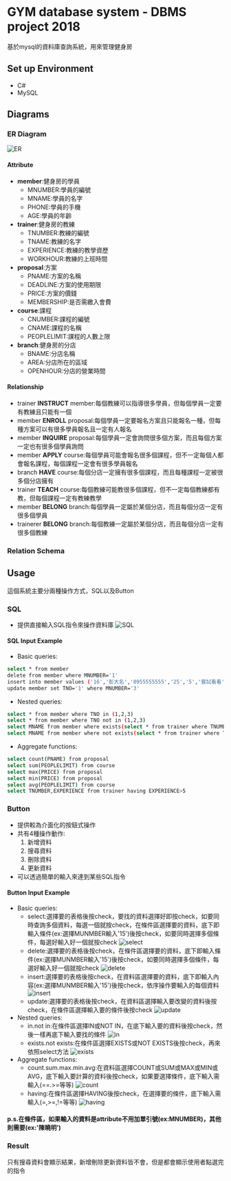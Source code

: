 # GYM database system - DBMS project 2018
基於mysql的資料庫查詢系統，用來管理健身房
## Set up Environment
  * C#
  * MySQL
## Diagrams
### ER Diagram
![ER](./diagrams/ER.PNG)
#### Attribute
* **member**:健身房的學員
  * MNUMBER:學員的編號
  * MNAME:學員的名字
  * PHONE:學員的手機
  * AGE:學員的年齡
* **trainer**:健身房的教練
  * TNUMBER:教練的編號
  * TNAME:教練的名字
  * EXPERIENCE:教練的教學資歷
  * WORKHOUR:教練的上班時間
* **proposal**:方案
  * PNAME:方案的名稱
  * DEADLINE:方案的使用期限
  * PRICE:方案的價錢
  * MEMBERSHIP:是否需繳入會費
* **course**:課程
  * CNUMBER:課程的編號
  * CNAME:課程的名稱
  * PEOPLELIMIT:課程的人數上限
* **branch**:健身房的分店
  * BNAME:分店名稱
  * AREA:分店所在的區域
  * OPENHOUR:分店的營業時間
#### Relationship
* trainer **INSTRUCT** member:每個教練可以指導很多學員，但每個學員一定要有教練且只能有一個
* member **ENROLL** proposal:每個學員一定要報名方案且只能報名一種，但每種方案可以有很多學員報名且一定有人報名
* member **INQUIRE** proposal:每個學員一定會詢問很多個方案，而且每個方案一定也有很多個學員詢問
* member **APPLY** course:每個學員可能會報名很多個課程，但不一定每個人都會報名課程，每個課程一定會有很多學員報名
* branch **HAVE** course:每個分店一定擁有很多個課程，而且每種課程一定被很多個分店擁有
* trainer **TEACH** course:每個教練可能教很多個課程，但不一定每個教練都有教，但每個課程一定有教練教學
* member **BELONG** branch:每個學員一定屬於某個分店，而且每個分店一定有很多個學員
* trainerer **BELONG** branch:每個教練一定屬於某個分店，而且每個分店一定有很多個教練
### Relation Schema

## Usage
這個系統主要分兩種操作方式，SQL以及Button
### SQL
* 提供直接輸入SQL指令來操作資料庫
![SQL](./diagrams/SQL.PNG)
#### SQL Input Example
* Basic queries:
```sh
select * from member
delete from member where MNUMBER='1'
insert into member values ('16','彭大名','0955555555','25','5','嘗試看看')
update member set TNO='1' where MNUMBER='3'
```
* Nested queries:
```sh
select * from member where TNO in (1,2,3)
select * from member where TNO not in (1,2,3)
select MNAME from member where exists(select * from trainer where TNUMBER='1')
select MNAME from member where not exists(select * from trainer where TNUMBER='1')
```
* Aggregate functions:
```sh
select count(PNAME) from proposal
select sum(PEOPLELIMIT) from course 
select max(PRICE) from proposal 
select min(PRICE) from proposal 
select avg(PEOPLELIMIT) from course 
select TNUMBER,EXPERIENCE from trainer having EXPERIENCE>5
```
### Button
* 提供較為介面化的按鈕式操作
* 共有4種操作動作:
  1. 新增資料
  2. 搜尋資料
  3. 刪除資料
  4. 更新資料
* 可以透過簡單的輸入來達到某些SQL指令
#### Button Input Example
* Basic queries:
  * select:選擇要的表格後按check，要找的資料選擇好即按check，如要同時查詢多個資料，每選一個就按check，在條件區選擇要的資料，底下即輸入條件(ex:選擇MUNMBER輸入'15')後按check，如要同時選擇多個條件，每選好輸入好一個就按check
  ![select](./diagrams/select.PNG)
  * delete:選擇要的表格後按check，在條件區選擇要的資料，底下即輸入條件(ex:選擇MUNMBER輸入'15')後按check，如要同時選擇多個條件，每選好輸入好一個就按check
  ![delete](./diagrams/delete.PNG)
  * insert:選擇要的表格後按check，在資料區選擇要的資料，底下即輸入內容(ex:選擇MUNMBER輸入'15')後按check，依序操作要輸入的每個資料
  ![insert](./diagrams/insert.PNG)
  * update:選擇要的表格後按check，在資料區選擇輸入要改變的資料後按check，在條件區選擇輸入要的條件後按check
  ![update](./diagrams/update.PNG)
* Nested queries:
  * in.not in:在條件區選擇IN或NOT IN，在底下輸入要的資料後按check，然後一樣再底下輸入要找的條件
  ![in](./diagrams/in.PNG)
  * exists.not exists:在條件區選擇EXISTS或NOT EXISTS後按check，再來依照select方法
  ![exists](./diagrams/exists.PNG)
* Aggregate functions:
  * count.sum.max.min.avg:在資料區選擇COUNT或SUM或MAX或MIN或AVG，底下輸入要計算的資料後按check，如果要選擇條件，底下輸入需輸入(==.>=等等)
  ![count](./diagrams/count.PNG)
  * having:在條件區選擇HAVING後按check，在選擇要的條件，底下輸入需輸入(=,>=,!=等等)
  ![having](./diagrams/having.PNG)
####  p.s.在條件區，如果輸入的資料是attribute不用加單引號(ex:MNUMBER)，其他則需要(ex:'陳曉明')
### Result
只有搜尋資料會顯示結果，新增刪除更新資料皆不會，但是都會顯示使用者點選完的指令
